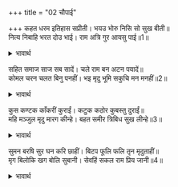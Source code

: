 +++
title = "02 चौपाई"

+++
कहत धरम इतिहास सप्रीती। भयउ भोरु निसि सो सुख बीती॥  
नित्य निबाहि भरत दोउ भाई। राम अत्रि गुर आयसु पाई॥1॥  

<details><summary>भावार्थ</summary>

प्रेमपूर्वक धर्म के इतिहास कहते वह रात सुख से बीत गई और सबेरा हो गया। भरत-शत्रुघ्न दोनों भाई नित्यक्रिया पूरी करके, श्री रामजी, अत्रिजी और गुरु वशिष्ठजी की आज्ञा पाकर,॥1॥  
</details>

सहित समाज साज सब सादें। चले राम बन अटन पयादें॥  
कोमल चरन चलत बिनु पनहीं। भइ मृदु भूमि सकुचि मन मनहीं॥2॥  

<details><summary>भावार्थ</summary>

समाज सहित सब सादे साज से श्री रामजी के वन में भ्रमण (प्रदक्षिणा) करने के लिए पैदल ही चले। कोमल चरण हैं और बिना जूते के चल रहे हैं, यह देखकर पृथ्वी मन ही मन सकुचाकर कोमल हो गई॥2॥  
</details>

कुस कण्टक काँकरीं कुराईं। कटुक कठोर कुबस्तु दुराईं॥  
महि मञ्जुल मृदु मारग कीन्हे। बहत समीर त्रिबिध सुख लीन्हे॥3॥  

<details><summary>भावार्थ</summary>

कुश, काँटे, कङ्कडी, दरारों आदि कडवी, कठोर और बुरी वस्तुओं को छिपाकर पृथ्वी ने सुन्दर और कोमल मार्ग कर दिए। सुखों को साथ लिए (सुखदायक) शीतल, मन्द, सुगन्ध हवा चलने लगी॥3॥  
</details>

सुमन बरषि सुर घन करि छाहीं। बिटप फूलि फलि तृन मृदुताहीं॥  
मृग बिलोकि खग बोलि सुबानी। सेवहिं सकल राम प्रिय जानी॥4॥  

<details><summary>भावार्थ</summary>

रास्ते में देवता फूल बरसाकर, बादल छाया करके, वृक्ष फूल-फलकर, तृण अपनी कोमलता से, मृग (पशु) देखकर और पक्षी सुन्दर वाणी बोलकर सभी भरतजी को श्री रामचन्द्रजी के प्यारे जानकर उनकी सेवा करने लगे॥4॥  
</details>

